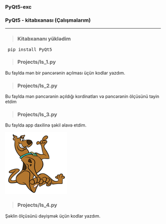 
### PyQt5-exc
### PyQt5 - kitabxanası (Çalışmalarım)

---

>### Kitabxananı yüklədim 
<pre> pip install PyQt5 </pre>


> ### Projects/ls_1.py
<p> Bu faylda mən bir pəncərənin açılması üçün kodlar yazdım. </p>


> ### Projects/ls_2.py
<p> Bu faylda mən pəncərənin açıldığı kordinatları və pəncərənin ölçüsünü təyin etdim </p>

> ### Projects/ls_3.py
<p>Bu faylda app daxilinə şəkil əlavə etdim.</p>

<img src="https://raw.githubusercontent.com/MushvigShukurov/PyQt5-exc/main/Projects/images/scooby-doo.jpg" alt="image" width="200" height="200">

> ### Projects/ls_4.py
<p>Şəklin ölçüsünü dəyişmək üçün kodlar yazdım.</p>